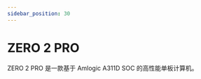 ```yaml
---
sidebar_position: 30
---
```


# ZERO 2 PRO

ZERO 2 PRO 是一款基于 Amlogic A311D SOC 的高性能单板计算机。

<DocCardList />
